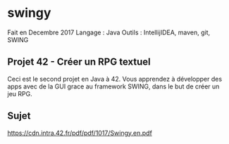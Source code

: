 # swingy
Fait en Decembre 2017
Langage : Java
Outils : IntellijIDEA, maven, git, SWING

## Projet 42 - Créer un RPG textuel
Ceci est le second projet en Java à 42. Vous apprendez à développer des apps avec de la GUI grace au framework SWING, dans le but de créer un jeu RPG.

## Sujet
https://cdn.intra.42.fr/pdf/pdf/1017/Swingy.en.pdf

